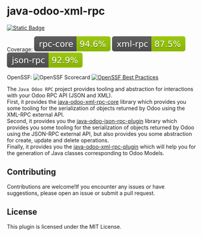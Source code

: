 # java-odoo-xml-rpc

[![Static Badge](https://img.shields.io/badge/maven%20central-1.0.0-green)](https://central.sonatype.com/artifact/ch.helvethink.odoo4java/java-odoo-rpc-parent/1.0.0)

Coverage: ![rpc-core-cov](.github/badges/rpc-core-jacoco.svg)
![xml-rpc-cov](.github/badges/xml-rpc-core-jacoco.svg)
![json-rpc-cov](.github/badges/json-rpc-client-jacoco.svg)

OpenSSF:
![OpenSSF Scorecard](https://api.securityscorecards.dev/projects/github.com/Helvethink/java-odoo-rpc/badge?style=flat)
[![OpenSSF Best Practices](https://www.bestpractices.dev/projects/10106/badge)](https://www.bestpractices.dev/projects/10106)

The `Java Odoo RPC` project provides tooling and abstraction for interactions with your Odoo RPC API (JSON and XML).\
First, it provides the [java-odoo-xml-rpc-core](java-odoo-xml-rpc-core/README.MD) library which provides you some tooling for the serialization of 
objects returned by Odoo using the XML-RPC external API.\
Second, it provides you the [java-odoo-json-rpc-plugin](java-odoo-json-rpc-client/README.MD) library which provides you some tooling for the serialization of
objects returned by Odoo using the JSON-RPC external API, but also provides you some abstraction for create, update and delete operations.\
Finally, it provides you the [java-odoo-xml-rpc-plugin](java-odoo-xml-rpc-plugin/README.MD) which will help you for the generation of Java classes corresponding to Odoo Models.


## Contributing

Contributions are welcome!If you encounter any issues or have suggestions, please open an issue or submit a pull request.

## License

This plugin is licensed under the MIT License.
